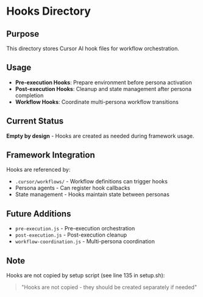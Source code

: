 # Hooks Directory

## Purpose
This directory stores Cursor AI hook files for workflow orchestration.

## Usage
- **Pre-execution Hooks**: Prepare environment before persona activation
- **Post-execution Hooks**: Cleanup and state management after persona completion
- **Workflow Hooks**: Coordinate multi-persona workflow transitions

## Current Status
**Empty by design** - Hooks are created as needed during framework usage.

## Framework Integration
Hooks are referenced by:
- `.cursor/workflows/` - Workflow definitions can trigger hooks
- Persona agents - Can register hook callbacks
- State management - Hooks maintain state between personas

## Future Additions
- `pre-execution.js` - Pre-execution orchestration
- `post-execution.js` - Post-execution cleanup
- `workflow-coordination.js` - Multi-persona coordination

## Note
Hooks are not copied by setup script (see line 135 in setup.sh):
> "Hooks are not copied - they should be created separately if needed"

